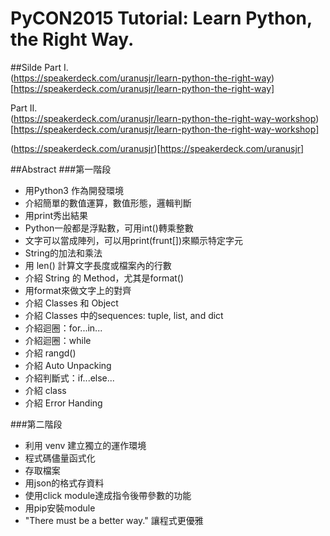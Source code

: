 # PyCON2015 Tutorial: Learn Python, the Right Way.

##Silde
Part I.  
(https://speakerdeck.com/uranusjr/learn-python-the-right-way)[https://speakerdeck.com/uranusjr/learn-python-the-right-way]

Part II.  
(https://speakerdeck.com/uranusjr/learn-python-the-right-way-workshop)[https://speakerdeck.com/uranusjr/learn-python-the-right-way-workshop]


(https://speakerdeck.com/uranusjr)[https://speakerdeck.com/uranusjr]

##Abstract
###第一階段
* 用Python3 作為開發環境
* 介紹簡單的數值運算，數值形態，邏輯判斷
* 用print秀出結果
* Python一般都是浮點數，可用int()轉乘整數
* 文字可以當成陣列，可以用print(frunt[])來顯示特定字元
* String的加法和乘法
* 用 len() 計算文字長度或檔案內的行數
* 介紹 String 的 Method，尤其是format()
* 用format來做文字上的對齊
* 介紹 Classes 和 Object
* 介紹 Classes 中的sequences: tuple, list, and dict
* 介紹迴圈：for...in...
* 介紹迴圈：while
* 介紹 rangd()
* 介紹 Auto Unpacking
* 介紹判斷式：if...else...
* 介紹 class
* 介紹 Error Handing

###第二階段
* 利用 venv 建立獨立的運作環境
* 程式碼儘量函式化
* 存取檔案
* 用json的格式存資料
* 使用click module達成指令後帶參數的功能
* 用pip安裝module
* "There must be a better way." 讓程式更優雅
